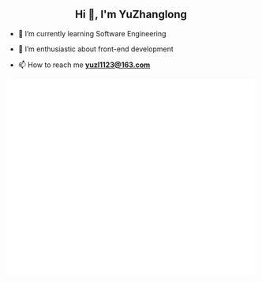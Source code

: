 <h2 align="center">
  Hi 👋, I'm YuZhanglong
</h2>


- 🎒 I’m currently learning Software Engineering

- 🌱 I’m enthusiastic about front-end development

- 📫 How to reach me **yuzl1123@163.com**


<a href="https://github.com/yuzhanglong"><img alt="Yuzhanglong's Activity Graph" src="./github-metrics.svg"/></a>
